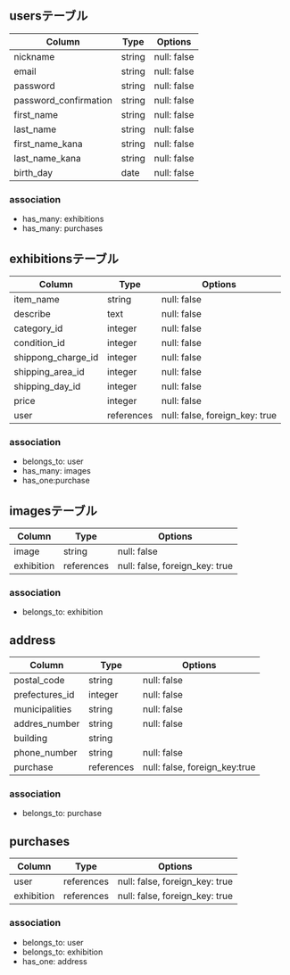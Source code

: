 
## usersテーブル

| Column                | Type    | Options     |
| --------------------- | ------- | ----------- |
| nickname              | string  | null: false |
| email                 | string  | null: false |
| password              | string  | null: false |
| password_confirmation | string  | null: false |
| first_name            | string  | null: false |
| last_name             | string  | null: false |
| first_name_kana       | string  | null: false |
| last_name_kana        | string  | null: false |
| birth_day             | date    | null: false |

### association
- has_many: exhibitions
- has_many: purchases


## exhibitionsテーブル

| Column             | Type       | Options                        |
| ------------------ | ---------- | ------------------------------ |
| item_name          | string     | null: false                    |
| describe           | text       | null: false                    |
| category_id        | integer    | null: false                    |
| condition_id       | integer    | null: false                    |
| shippong_charge_id | integer    | null: false                    |
| shipping_area_id   | integer    | null: false                    |
| shipping_day_id    | integer    | null: false                    |
| price              | integer    | null: false                    |
| user               | references | null: false, foreign_key: true |

### association
- belongs_to: user
- has_many: images
- has_one:purchase


## imagesテーブル

| Column       | Type        | Options                        |
| -------------| ------------| ------------------------------ |
| image        | string      | null: false                    |
| exhibition   | references  | null: false, foreign_key: true |

### association
- belongs_to: exhibition


## address

| Column          | Type        | Options                        |
| --------------- | ----------- | ------------------------------ |
| postal_code     | string      | null: false                    |
| prefectures_id  | integer     | null: false                    |
| municipalities  | string      | null: false                    |
| addres_number   | string      | null: false                    |
| building        | string      |                                |
| phone_number    | string      | null: false                    |
| purchase        | references  | null: false, foreign_key:true  |

### association
- belongs_to: purchase


## purchases

| Column          | Type        | Options                        |
| --------------- | ----------- | ------------------------------ |
| user            | references  | null: false, foreign_key: true |
| exhibition      | references  | null: false, foreign_key: true |

### association
- belongs_to: user
- belongs_to: exhibition
- has_one: address